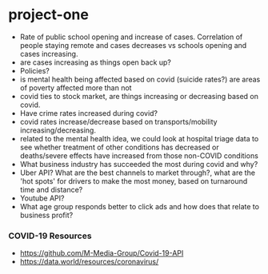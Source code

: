 # project-one
* Rate of public school opening and increase of cases. Correlation of people staying remote and cases decreases vs schools opening and cases increasing. 
* are cases increasing as things open back up?
* Policies?
* is mental health being affected based on covid (suicide rates?) are areas of poverty affected more than not
* covid ties to stock market, are things increasing or decreasing based on covid. 
* Have crime rates increased during covid?
* covid rates increase/decrease based on transports/mobility increasing/decreasing.
* related to the mental health idea, we could look at hospital triage data to see whether treatment of other conditions has decreased or deaths/severe effects have increased from those non-COVID conditions
* What business industry has succeeded the most during covid and why?
* Uber API? What are the best channels to market through?, what are the 'hot spots' for drivers to make the most money, based on turnaround time and distance?
* Youtube API?
* What age group responds better to click ads and how does that relate to business profit?



### COVID-19 Resources
* https://github.com/M-Media-Group/Covid-19-API
* https://data.world/resources/coronavirus/
